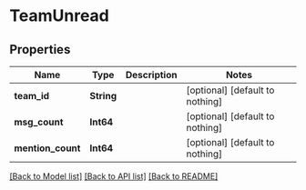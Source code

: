 # TeamUnread


## Properties
Name | Type | Description | Notes
------------ | ------------- | ------------- | -------------
**team_id** | **String** |  | [optional] [default to nothing]
**msg_count** | **Int64** |  | [optional] [default to nothing]
**mention_count** | **Int64** |  | [optional] [default to nothing]


[[Back to Model list]](../README.md#models) [[Back to API list]](../README.md#api-endpoints) [[Back to README]](../README.md)


